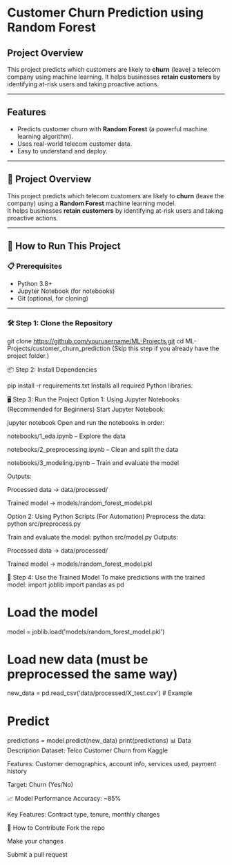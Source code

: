 # Customer Churn Prediction using Random Forest

## **Project Overview**
This project predicts which customers are likely to **churn** (leave) a telecom company using machine learning.
It helps businesses **retain customers** by identifying at-risk users and taking proactive actions.

---

## **Features**
- Predicts customer churn with **Random Forest** (a powerful machine learning algorithm).
- Uses real-world telecom customer data.
- Easy to understand and deploy.

---

## **📌 Project Overview**
This project predicts which telecom customers are likely to **churn** (leave the company) using a **Random Forest** machine learning model.  
It helps businesses **retain customers** by identifying at-risk users and taking proactive actions.

---

## **🚀 How to Run This Project**

### **📋 Prerequisites**
- Python 3.8+
- Jupyter Notebook (for notebooks)
- Git (optional, for cloning)

---

### **🛠️ Step 1: Clone the Repository**
git clone https://github.com/yourusername/ML-Projects.git
cd ML-Projects/customer_churn_prediction
(Skip this step if you already have the project folder.)

📦 Step 2: Install Dependencies

pip install -r requirements.txt
Installs all required Python libraries.

🖥️ Step 3: Run the Project
Option 1: Using Jupyter Notebooks (Recommended for Beginners)
Start Jupyter Notebook:


jupyter notebook
Open and run the notebooks in order:

notebooks/1_eda.ipynb – Explore the data

notebooks/2_preprocessing.ipynb – Clean and split the data

notebooks/3_modeling.ipynb – Train and evaluate the model

Outputs:

Processed data → data/processed/

Trained model → models/random_forest_model.pkl

Option 2: Using Python Scripts (For Automation)
Preprocess the data:
python src/preprocess.py

Train and evaluate the model:
python src/model.py
Outputs:

Processed data → data/processed/

Trained model → models/random_forest_model.pkl

🔮 Step 4: Use the Trained Model
To make predictions with the trained model:
import joblib
import pandas as pd

# Load the model
model = joblib.load('models/random_forest_model.pkl')

# Load new data (must be preprocessed the same way)
new_data = pd.read_csv('data/processed/X_test.csv')  # Example

# Predict
predictions = model.predict(new_data)
print(predictions)
📊 Data Description
Dataset: Telco Customer Churn from Kaggle

Features: Customer demographics, account info, services used, payment history

Target: Churn (Yes/No)

📈 Model Performance
Accuracy: ~85%

Key Features: Contract type, tenure, monthly charges

🤝 How to Contribute
Fork the repo

Make your changes

Submit a pull request


